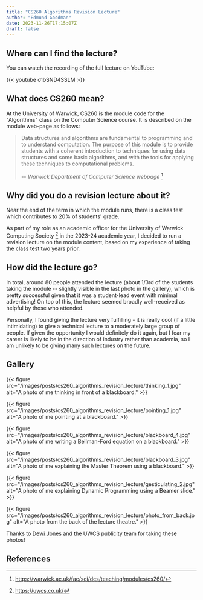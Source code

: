 ```yaml
---
title: "CS260 Algorithms Revision Lecture"
author: "Edmund Goodman"
date: 2023-11-26T17:15:07Z
draft: false
---
```


## Where can I find the lecture?

You can watch the recording of the full lecture on YouTube:

{{< youtube o1bSND4SSLM >}}

<!--more-->

## What does CS260 mean?

At the University of Warwick, CS260 is the module code for the "Algorithms" class
on the Computer Science course. It is described on the module web-page as follows:

> Data structures and algorithms are fundamental to programming and to
> understand computation. The purpose of this module is to provide students with
> a coherent introduction to techniques for using data structures and some basic
> algorithms, and with the tools for applying these techniques to computational
> problems.
>
> -- *Warwick Department of Computer Science webpage* [^1]

## Why did you do a revision lecture about it?

Near the end of the term in which the module runs, there is a class test which
contributes to 20% of students' grade.

As part of my role as an academic officer for the University of Warwick Computing Society [^2] in the 2023-24 academic year, I decided to run a revision lecture on the module content, based on my experience of taking the class test two years prior.

## How did the lecture go?

In total, around 80 people attended the lecture (about 1/3rd of the students taking the module -- slightly visible in the last photo in the gallery), which is pretty successful given that it was a student-lead event with minimal advertising! On top of this, the lecture seemed broadly well-received as helpful by those who attended.

Personally, I found giving the lecture very fulfilling - it is really cool (if a little intimidating) to give a technical lecture to a moderately large group of people. If given the opportunity I would definitely do it again, but I fear my career is likely to be in the direction of industry rather than academia, so I am unlikely to be giving many such lectures on the future.

## Gallery

{{< figure
    src="/images/posts/cs260_algorithms_revision_lecture/thinking_1.jpg"
    alt="A photo of me thinking in front of a blackboard." >}}

{{< figure
    src="/images/posts/cs260_algorithms_revision_lecture/pointing_1.jpg"
    alt="A photo of me pointing at a blackboard." >}}

{{< figure
    src="/images/posts/cs260_algorithms_revision_lecture/blackboard_4.jpg"
    alt="A photo of me writing a Bellman-Ford equation on a blackboard." >}}

{{< figure
    src="/images/posts/cs260_algorithms_revision_lecture/blackboard_3.jpg"
    alt="A photo of me explaining the Master Theorem using a blackboard." >}}

{{< figure
    src="/images/posts/cs260_algorithms_revision_lecture/gesticulating_2.jpg"
    alt="A photo of me explaining Dynamic Programming using a Beamer slide." >}}

{{< figure
    src="/images/posts/cs260_algorithms_revision_lecture/photo_from_back.jpg"
    alt="A photo from the back of the lecture theatre." >}}

Thanks to [Dewi Jones](https://github.com/dewigjones) and the UWCS publicity team for taking these photos!

## References

[^1]: <https://warwick.ac.uk/fac/sci/dcs/teaching/modules/cs260/>
[^2]: <https://uwcs.co.uk/>
